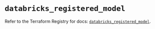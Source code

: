 # `databricks_registered_model`

Refer to the Terraform Registry for docs: [`databricks_registered_model`](https://registry.terraform.io/providers/databricks/databricks/1.79.1/docs/resources/registered_model).

